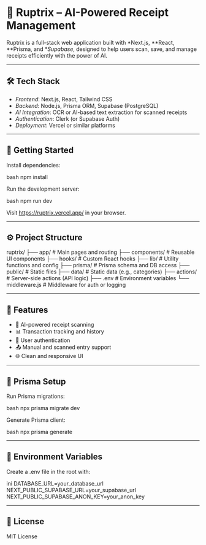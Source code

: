 # 📌 Ruptrix – AI-Powered Receipt Management

Ruptrix is a full-stack web application built with *Next.js, **React, **Prisma, and **Supabase*, designed to help users scan, save, and manage receipts efficiently with the power of AI.

---

## 🛠 Tech Stack

- *Frontend*: Next.js, React, Tailwind CSS  
- *Backend*: Node.js, Prisma ORM, Supabase (PostgreSQL)  
- *AI Integration*: OCR or AI-based text extraction for scanned receipts  
- *Authentication*: Clerk (or Supabase Auth)  
- *Deployment*: Vercel or similar platforms  

---

## 🚀 Getting Started

Install dependencies:

bash
npm install


Run the development server:

bash
npm run dev


Visit https://ruptrix.vercel.app/ in your browser.

---

## ⚙ Project Structure


ruptrix/
├── app/               # Main pages and routing
├── components/        # Reusable UI components
├── hooks/             # Custom React hooks
├── lib/               # Utility functions and config
├── prisma/            # Prisma schema and DB access
├── public/            # Static files
├── data/              # Static data (e.g., categories)
├── actions/           # Server-side actions (API logic)
├── .env               # Environment variables
└── middleware.js      # Middleware for auth or logging


---

## 🧠 Features

- 🧾 AI-powered receipt scanning  
- 📊 Transaction tracking and history  
- 🔐 User authentication  
- 📤 Manual and scanned entry support  
- 🌐 Clean and responsive UI  

---

## 🧪 Prisma Setup

Run Prisma migrations:

bash
npx prisma migrate dev


Generate Prisma client:

bash
npx prisma generate


---

## 🔐 Environment Variables

Create a .env file in the root with:

ini
DATABASE_URL=your_database_url
NEXT_PUBLIC_SUPABASE_URL=your_supabase_url
NEXT_PUBLIC_SUPABASE_ANON_KEY=your_anon_key


---

## 📄 License

MIT License
